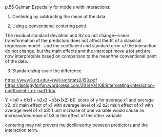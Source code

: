 p.55 Gelman
Especially for models with interactions:
1. Centering by subtracting the mean of the data

2. Using a conventional centering point

The residual standard deviation and R2 do not change—linear transformation of the predictors does not affect the fit of a 
classical regression model—and the coefficient and standard error of the interaction do not change, but the main effects and 
the intercept move a lot and are now interpretable based on comparison to the mean/the conventional point of the data.

3. Standardizing
scale the difference

https://www3.nd.edu/~rwilliam/stats2/l53.pdf
https://biologyforfun.wordpress.com/2014/04/08/interpreting-interaction-coefficient-in-r-part1-lm/

Y = b0 + b1x1 + b2x2 +b3(x1x2)
b0: score of y for average x1 and average x2.
b1: main effect of x1 with average level of x2
b2: main effect of x1 with average level of x1
b3: 1 unit increase of one variable would cause an increase/decrease of b3 in the effect of the other variable

centering may not prevent multicollinearity between predictors and the interaction term.
